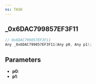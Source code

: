 ```yaml
---
ns: TASK
---
```

## _0x6DAC799857EF3F11

```c
// 0x6DAC799857EF3F11
Any _0x6DAC799857EF3F11(Any p0, Any p1);
```

## Parameters
* **p0**:
* **p1**:
